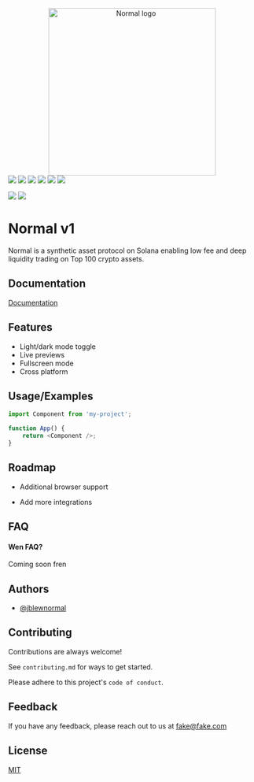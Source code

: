 <div align="center">
  <a href="https://www.normalfinance.io/protocol">
    <img src="https://cdn.prod.website-files.com/6595b2282ea917577755d3a5/6595bb9290625dfff5df3f7e_Logo%20-%20Color.svg" alt="Normal logo" width="340"/>
  </a>
</div>

<div>
  <a href="https://discord.gg/hayb9pafjZ"><img src="https://img.shields.io/discord/928701482319101952"/></a>
  <a  href="https://github.com/normalfinance/normal-v1/releases"><img src="https://img.shields.io/github/release-pre/normalfinance/normal-v1.svg"/></a>
  <a  href="https://github.com/normalfinance/normal-v1/pulse"><img src="https://img.shields.io/github/contributors/normalfinance/normal-v1.svg"/></a>
  <a href="https://opensource.org/license/apache-2-0"><img src="https://img.shields.io/github/license/normalfinance/normal-v1"/></a>
  <a href="https://github.com/normalfinance/normal-v1/pulse"><img src="https://img.shields.io/github/last-commit/normalfinance/normal-v1.svg"/></a>
  <a href="https://github.com/normalfinance/normal-v1/pulls"><img src="https://img.shields.io/github/issues-pr/normalfinance/normal-v1.svg"/></a>
 
  <a href="https://github.com/normalfinance/normal-v1/issues"><img src="https://img.shields.io/github/issues/normalfinance/normal-v1.svg"/></a>
  <a href="https://github.com/normalfinance/normal-v1/issues"><img src="https://img.shields.io/github/issues-closed/normalfinance/normal-v1.svg"/></a>
</div>

# Normal v1

Normal is a synthetic asset protocol on Solana enabling low fee and deep liquidity trading on Top 100 crypto assets.

## Documentation

[Documentation](https://docs.normalfinance.io)

## Features

- Light/dark mode toggle
- Live previews
- Fullscreen mode
- Cross platform

## Usage/Examples

```javascript
import Component from 'my-project';

function App() {
	return <Component />;
}
```

## Roadmap

- Additional browser support

- Add more integrations

## FAQ

#### Wen FAQ?

Coming soon fren

## Authors

- [@jblewnormal](https://www.github.com/jblewnormal)

## Contributing

Contributions are always welcome!

See `contributing.md` for ways to get started.

Please adhere to this project's `code of conduct`.

## Feedback

If you have any feedback, please reach out to us at fake@fake.com

## License

[MIT](https://choosealicense.com/licenses/mit/)
